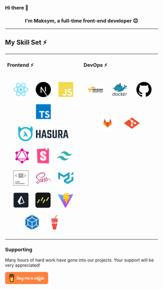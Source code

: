 ### Hi there 👋

### <div align="center">I'm Maksym, a full-time front-end developer 😊</div>

---

## My Skill Set ⚡

<table><tr><td valign="top" width="33%">

### Frontend ⚡

<div align="center" style="display: flex; align-items: center; justify-content: center; gap: 10px; flex-wrap: wrap;">

<a href="https://reactjs.org/" target="_blank"><img style="margin: 10px" src="icons/react-colored.svg" alt="React" height="50" /></a>
<a href="https://nextjs.org/" target="_blank"><img style="margin: 10px" src="icons/nextjs-colored.svg" alt="React" height="50" /></a>
<a href="https://www.javascript.com/" target="_blank"><img style="margin: 10px" src="icons/javascript-colored.svg" alt="JavaScript" height="50" /></a>  
<a href="https://www.typescriptlang.org/" target="_blank"><img style="margin: 10px" src="icons/typescript-colored.svg" alt="TypeScript" height="50" /></a>
<a href="https://hasura.io/" target="_blank"><img style="margin: 10px" src="icons/hasura.svg" alt="TypeScript" height="50" /></a>
<a href="https://graphql.org/" target="_blank"><img style="margin: 10px" src="icons/graphql.svg" alt="TypeScript" height="50" /></a>
<a href="https://storybook.js.org/" target="_blank"><img style="margin: 10px" src="icons/storybook.svg" alt="TypeScript" height="50" /></a>
<a href="https://tailwindcss.com/" target="_blank"><img style="margin: 10px" src="icons/tailwindcss-colored.svg" alt="TypeScript" height="50" /></a>
<a href="https://styled-components.com/" target="_blank"><img style="margin: 10px" src="icons/styled-components.svg" alt="TypeScript" height="50" /></a>
<a href="https://sass-lang.com/" target="_blank"><img style="margin: 10px" src="icons/sass-colored.svg" alt="TypeScript" height="50" /></a>
<a href="https://mui.com/" target="_blank"><img style="margin: 10px" src="icons/materialui-colored.svg" alt="TypeScript" height="50" /></a>
<a href="https://www.prisma.io/" target="_blank"><img style="margin: 10px" src="icons/prisma-logo.svg" alt="TypeScript" height="50" /></a>
<a href="https://orm.drizzle.team/" target="_blank"><img style="margin: 10px" src="icons/drizzle-orm.svg" alt="TypeScript" height="50" /></a>
<a href="https://vitejs.dev/" target="_blank"><img style="margin: 10px" src="icons/vite-colored.svg" alt="TypeScript" height="50" /></a>
<a href="https://webpack.js.org/" target="_blank"><img style="margin: 10px" src="icons/webpack-colored.svg" alt="TypeScript" height="50" /></a>
<a href="https://gulpjs.com/" target="_blank"><img style="margin: 10px" src="icons/gulp-plain.svg" alt="TypeScript" height="50" /></a>

</div>

</td><td valign="top" width="33%">

### DevOps ⚡

<div align="center" style="display: flex; align-items: center; justify-content: center; gap: 10px; flex-wrap: wrap;">

<a href="https://aws.amazon.com/" target="_blank"><img style="margin: 10px; width: 50px" src="icons/amazonwebservices-original-wordmark.svg" alt="AWS" height="50" /></a>

<a href="https://www.docker.com/" target="_blank"><img style="margin: 10px; width: 50px" src="icons/docker-original-wordmark.svg" alt="AWS" height="50" /></a>

<a href="https://github.com/" target="_blank"><img style="margin: 10px; width: 50px" src="icons/github.svg" alt="Git" height="50" /></a>

<a href="https://about.gitlab.com/" target="_blank"><img style="margin: 10px; width: 50px" src="icons/gitlab.svg" alt="Git" height="50" /></a>

<a href="https://git-scm.com/" target="_blank" rel="noreferrer"><img style="margin: 10px; width: 50px" src="icons/git-colored.svg" width="36" height="36" alt="Git" /></a>

</div>

</td></tr></table>

### Supporting

Many hours of hard work have gone into our projects. Your support will be very appreciated!

<a href="https://www.buymeacoffee.com/lifinhime" target="_blank"><img src="icons/buymeacoffee-orange.svg" alt="Buy Me A Coffee" style="height: 40px !important;width: 140p !important;"></a>
